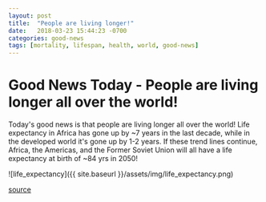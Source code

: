 ```yaml
---
layout: post
title:  "People are living longer!"
date:   2018-03-23 15:44:23 -0700
categories: good-news
tags: [mortality, lifespan, health, world, good-news]
---
```

# Good News Today - People are living longer all over the world!

Today's good news is that people are living longer all over the world! Life expectancy in Africa has gone up by ~7 years in the last decade, while in the developed world it's gone up by 1-2 years. If these trend lines continue, Africa, the Americas, and the Former Soviet Union will all have a life expectancy at birth of ~84 yrs in 2050!


![life_expectancy]({{ site.baseurl }}/assets/img/life_expectancy.png)


[source](https://ourworldindata.org/grapher/life-expectancy-globally-since-1770)

